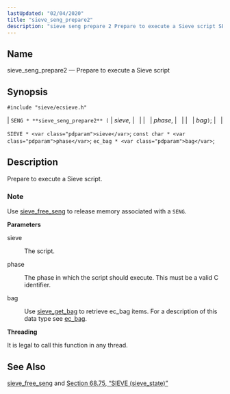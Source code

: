 ```yaml
---
lastUpdated: "02/04/2020"
title: "sieve_seng_prepare2"
description: "sieve seng prepare 2 Prepare to execute a Sieve script SENG sieve seng prepare 2 sieve phase bag SIEVE sieve const char phase ec bag bag Prepare to execute a Sieve script Use sieve free seng to release memory associated with a SENG sieve The script phase The phase in..."
---
```


<a name="apis.sieve_seng_prepare2"></a> 
## Name

sieve_seng_prepare2 — Prepare to execute a Sieve script

## Synopsis

`#include "sieve/ecsieve.h"`

| `SENG * **sieve_seng_prepare2** (` | <var class="pdparam">sieve</var>, |   |
|   | <var class="pdparam">phase</var>, |   |
|   | <var class="pdparam">bag</var>`)`; |   |

`SIEVE * <var class="pdparam">sieve</var>`;
`const char * <var class="pdparam">phase</var>`;
`ec_bag * <var class="pdparam">bag</var>`;<a name="idp60717792"></a> 
## Description

Prepare to execute a Sieve script.

### Note

Use [sieve_free_seng](/momentum/3/3-api/apis-sieve-free-seng) to release memory associated with a `SENG`.

**<a name="idp60721104"></a> Parameters**

<dl class="variablelist">

<dt>sieve</dt>

<dd>

The script.

</dd>

<dt>phase</dt>

<dd>

The phase in which the script should execute. This must be a valid C identifier.

</dd>

<dt>bag</dt>

<dd>

Use [sieve_get_bag](/momentum/3/3-api/apis-sieve-get-bag) to retrieve ec_bag items. For a description of this data type see [ec_bag](/momentum/3/3-api/structs-ec-bag).

</dd>

</dl>

**<a name="idp60729040"></a> Threading**

It is legal to call this function in any thread.

<a name="idp60730144"></a> 
## See Also

[sieve_free_seng](/momentum/3/3-api/apis-sieve-free-seng) and [Section 68.75, “SIEVE (sieve_state)”](structs.sieve "68.75. SIEVE (sieve_state)")
